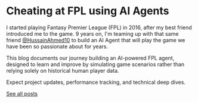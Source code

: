 # Cheating at FPL using AI Agents

I started playing Fantasy Premier League (FPL) in 2016, after my best friend introduced me to the game. 9 years on, I'm teaming up with that same friend [@HussainAhmed10](https://github.com/HussainAhmed10) to build an AI Agent that will play the game we have been so passionate about for years.

This blog documents our journey building an AI-powered FPL agent, designed to learn and improve by simulating game scenarios rather than relying solely on historical human player data.  

Expect project updates, performance tracking, and technical deep dives.

[See all posts](./posts.md)
